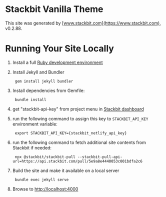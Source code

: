 # Stackbit Vanilla Theme

This site was generated by [www.stackbit.com](https://www.stackbit.com), v0.2.88.

# Running Your Site Locally

1. Install a full [Ruby development environment](https://jekyllrb.com/docs/installation/)

1. Install Jekyll and Bundler

        gem install jekyll bundler

1. Install dependencies from Gemfile:

        bundle install

1. get "stackbit-api-key" from project menu in [Stackbit dashboard](https://app.stackbit.com/dashboard)

1. run the following command to assign this key to `STACKBIT_API_KEY` environment variable:

        export STACKBIT_API_KEY={stackbit_netlify_api_key}

1. run the following command to fetch additional site contents from Stackbit if needed:

        npx @stackbit/stackbit-pull --stackbit-pull-api-url=https://api.stackbit.com/pull/5e9a8e4440053c001bdfa2c6

1. Build the site and make it available on a local server

        bundle exec jekyll serve

1. Browse to [http://localhost:4000](http://localhost:4000)
